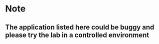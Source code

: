 # Note
The application listed here could be buggy and please try the lab in a controlled environment
---
